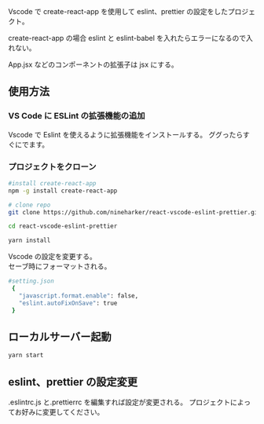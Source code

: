 Vscode で create-react-app を使用して eslint、prettier の設定をしたプロジェクト。

create-react-app の場合 eslint と eslint-babel を入れたらエラーになるので入れない。

App.jsx などのコンポーネントの拡張子は jsx にする。

## 使用方法

### VS Code に ESLint の拡張機能の追加

Vscode で Eslint を使えるように拡張機能をインストールする。
ググったらすぐにでます。

### プロジェクトをクローン

```bash
#install create-react-app
npm -g install create-react-app

# clone repo
git clone https://github.com/nineharker/react-vscode-eslint-prettier.git

cd react-vscode-eslint-prettier

yarn install
```

Vscode の設定を変更する。  
セーブ時にフォーマットされる。

```bash
#setting.json
 {
   "javascript.format.enable": false,
   "eslint.autoFixOnSave": true
 }
```

## ローカルサーバー起動

```bash
yarn start
```

## eslint、prettier の設定変更

.eslintrc.js と.prettierrc を編集すれば設定が変更される。
プロジェクトによってお好みに変更してください。
